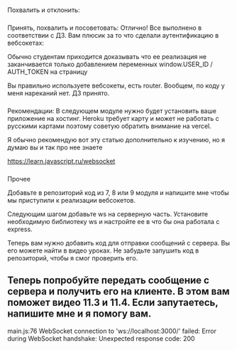 ###
Похвалить и отклонить:

###
Принять, похвалить и посоветовать:
Отлично! Все выполнено в соответствии с ДЗ. Вам плюсик за то что сделали аутентификацию в вебсокетах:

Обычно студентам приходится доказывать что ее реализация не заканчивается только добавлением переменных window.USER_ID / AUTH_TOKEN на страницу   

Вы правильно используете вебсокеты, есть router. Вообщем, по коду у меня нареканий нет. ДЗ принято.

###
Рекомендации:
В следующем модуле нужно будет установить ваше приложение на хостинг. Heroku требует карту и может не работать с русскими картами поэтому советую обратить внимание на vercel.

Я обычно рекомендую вот эту статью дополнительно к изучению, но я думаю вы и так про нее знаете   

https://learn.javascript.ru/websocket

###
Прочее

Добавьте в репозиторий код из 7, 8 или 9 модуля и напишите мне чтобы мы приступили к реализации вебсокетов.


Следующим шагом добавьте ws на серверную часть. Установите необходимую библиотеку ws и настройте ее в что бы она работала с express.


Теперь вам нужно добавить код для отправки сообщений с сервера. Вы его можете найти в видео уроках. Не забудьте запушить код в репозиторий, чтобы я смог проверить его.

Теперь попробуйте передать сообщение с сервера и получить его на клиенте. В этом вам поможет видео 11.3 и 11.4.  Если запутаетесь, напишите мне и я помогу вам.
---
main.js:76 WebSocket connection to 'ws://localhost:3000/' failed: Error during WebSocket handshake: Unexpected response code: 200
